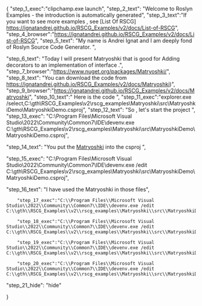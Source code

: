{
    "step_1_exec":"clipchamp.exe launch",
    "step_2_text": "Welcome to Roslyn Examples - the introduction is automatically generated",
    "step_3_text":"If you want to see more examples , see  [List Of RSCG] https://ignatandrei.github.io/RSCG_Examples/v2/docs/List-of-RSCG",
    "step_4_browser":"https://ignatandrei.github.io/RSCG_Examples/v2/docs/List-of-RSCG",
    "step_5_text": "My name is Andrei Ignat and I am deeply fond of Roslyn Source Code Generator. ",

"step_6_text": "Today I will present Matryoshki  that is good for Adding decorators to an implementation of interface .",
"step_7_browser":"https://www.nuget.org/packages/Matryoshki/",
"step_8_text": "You can download the code from https://ignatandrei.github.io/RSCG_Examples/v2/docs/Matryoshki)",
"step_9_browser":"https://ignatandrei.github.io/RSCG_Examples/v2/docs/Matryoshki",
"step_10_text":" Here is the code ",
"step_11_exec":"explorer.exe /select,C:\\gth\\RSCG_Examples\\v2\\rscg_examples\\Matryoshki\\src\\MatryoshkiDemo\\MatryoshkiDemo.csproj",
"step_12_text": "So , let's start the project ",
"step_13_exec": "C:\\Program Files\\Microsoft Visual Studio\\2022\\Community\\Common7\\IDE\\devenv.exe C:\\gth\\RSCG_Examples\\v2\\rscg_examples\\Matryoshki\\src\\MatryoshkiDemo\\MatryoshkiDemo.csproj",

"step_14_text": "You put the  [Matryoshki](https://www.nuget.org/packages/Matryoshki/) into the csproj ",

"step_15_exec": "C:\\Program Files\\Microsoft Visual Studio\\2022\\Community\\Common7\\IDE\\devenv.exe /edit C:\\gth\\RSCG_Examples\\v2\\rscg_examples\\Matryoshki\\src\\MatryoshkiDemo\\MatryoshkiDemo.csproj",

"step_16_text": "I have used the Matryoshki in those files",


        "step_17_exec":"C:\\Program Files\\Microsoft Visual Studio\\2022\\Community\\Common7\\IDE\\devenv.exe /edit C:\\gth\\RSCG_Examples\\v2\\rscg_examples\\Matryoshki\\src\\MatryoshkiDemo\\Person.cs",
    
        "step_18_exec":"C:\\Program Files\\Microsoft Visual Studio\\2022\\Community\\Common7\\IDE\\devenv.exe /edit C:\\gth\\RSCG_Examples\\v2\\rscg_examples\\Matryoshki\\src\\MatryoshkiDemo\\IPerson.cs",
    
        "step_19_exec":"C:\\Program Files\\Microsoft Visual Studio\\2022\\Community\\Common7\\IDE\\devenv.exe /edit C:\\gth\\RSCG_Examples\\v2\\rscg_examples\\Matryoshki\\src\\MatryoshkiDemo\\AddLog.cs",
    
        "step_20_exec":"C:\\Program Files\\Microsoft Visual Studio\\2022\\Community\\Common7\\IDE\\devenv.exe /edit C:\\gth\\RSCG_Examples\\v2\\rscg_examples\\Matryoshki\\src\\MatryoshkiDemo\\Program.cs",
    
"step_21_hide": "hide"


}
